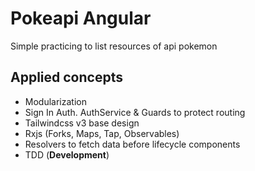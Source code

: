 # Pokeapi Angular

Simple practicing to list resources of api pokemon

## Applied concepts

- Modularization
- Sign In Auth. AuthService & Guards to protect routing 
- Tailwindcss v3 base design
- Rxjs (Forks, Maps, Tap, Observables)
- Resolvers to fetch data before lifecycle components
- TDD (**Development**)